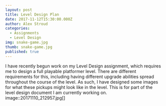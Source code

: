 ```yaml
---
layout: post
title: Level Design Plan
date: 2017-11-12T15:30:00.000Z
author: Alex Stroud
categories:
  - Assignments
  - Level Design
img: snake-game.jpg
thumb: snake-game.jpg
published: true
---
```


I have recently begun work on my Level Design assignment, which requires me to design a full playable platformer level. There are different requirements for this, including having different upgrade abilities spread throughout the course of the level. As such, I have designed some images for what these pickups might look like in the level. This is for part of the level design document I am currently working on.
image::20171110_212957.jpg[]
